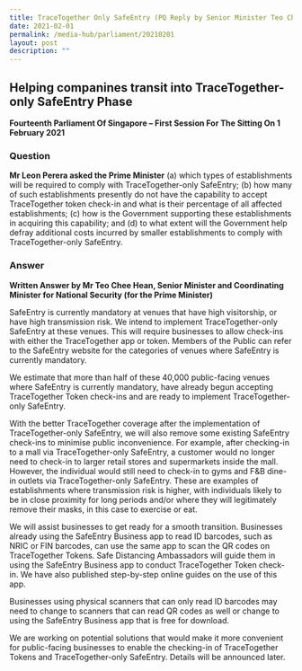 ```yaml
---
title: TraceTogether Only SafeEntry (PQ Reply by Senior Minister Teo Chee Hean)
date: 2021-02-01
permalink: /media-hub/parliament/20210201
layout: post
description: ""
---
```

## Helping companines transit into TraceTogether-only SafeEntry Phase

**Fourteenth Parliament Of Singapore – First Session For The Sitting On 1 February 2021**

### Question

**Mr Leon Perera asked the Prime Minister** (a) which types of establishments will be required to comply with TraceTogether-only SafeEntry; (b) how many of such establishments presently do not have the capability to accept TraceTogether token check-in and what is their percentage of all affected establishments; (c) how is the Government supporting these establishments in acquiring this capability; and (d) to what extent will the Government help defray additional costs incurred by smaller establishments to comply with TraceTogether-only SafeEntry.

### Answer

**Written Answer by Mr Teo Chee Hean, Senior Minister and Coordinating Minister for National Security (for the Prime Minister)**

SafeEntry is currently mandatory at venues that have high visitorship, or have high transmission risk. We intend to implement TraceTogether-only SafeEntry at these venues. This will require businesses to allow check-ins with either the TraceTogether app or token. Members of the Public can refer to the SafeEntry website for the categories of venues where SafeEntry is currently mandatory.

We estimate that more than half of these 40,000 public-facing venues where SafeEntry is currently mandatory, have already begun accepting TraceTogether Token check-ins and are ready to implement TraceTogether-only SafeEntry.

With the better TraceTogether coverage after the implementation of TraceTogether-only SafeEntry, we will also remove some existing SafeEntry check-ins to minimise public inconvenience. For example, after checking-in to a mall via TraceTogether-only SafeEntry, a customer would no longer need to check-in to larger retail stores and supermarkets inside the mall. However, the individual would still need to check-in to gyms and F&B dine-in outlets via TraceTogether-only SafeEntry. These are examples of establishments where transmission risk is higher, with individuals likely to be in close proximity for long periods and/or where they will legitimately remove their masks, in this case to exercise or eat.

We will assist businesses to get ready for a smooth transition. Businesses already using the SafeEntry Business app to read ID barcodes, such as NRIC or FIN barcodes, can use the same app to scan the QR codes on TraceTogether Tokens. Safe Distancing Ambassadors will guide them in using the SafeEntry Business app to conduct TraceTogether Token check-in. We have also published step-by-step online guides on the use of this app.

Businesses using physical scanners that can only read ID barcodes may need to change to scanners that can read QR codes as well or change to using the SafeEntry Business app that is free for download.

We are working on potential solutions that would make it more convenient for public-facing businesses to enable the checking-in of TraceTogether Tokens and TraceTogether-only SafeEntry. Details will be announced later.